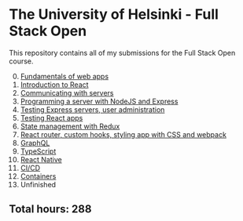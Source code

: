 # The University of Helsinki - Full Stack Open

This repository contains all of my submissions for the Full Stack Open course.

0. [Fundamentals of web apps](https://github.com/jcmsmith/Full-Stack-open/tree/main/Part00)
1. [Introduction to React](https://github.com/jcmsmith/Full-Stack-open/tree/main/Part01)
2. [Communicating with servers](https://github.com/jcmsmith/Full-Stack-open/tree/main/Part02)
3. [Programming a server with NodeJS and Express](https://github.com/jcmsmith/Full-Stack-open/tree/main/Part03)
4. [Testing Express servers, user administration](https://github.com/jcmsmith/Full-Stack-open/tree/main/Part04)
5. [Testing React apps](https://github.com/jcmsmith/Full-Stack-open/tree/main/Part05)
6. [State management with Redux](https://github.com/jcmsmith/Full-Stack-open/tree/main/Part06)
7. [React router, custom hooks, styling app with CSS and webpack](https://github.com/jcmsmith/Full-Stack-open/tree/main/Part07)
8. [GraphQL](https://github.com/jcmsmith/Full-Stack-open/tree/main/Part08)
9. [TypeScript](https://github.com/jcmsmith/Full-Stack-open/tree/main/Part09)
10. [React Native](https://github.com/jcmsmith/Full-Stack-open/tree/main/Part10)
11. [CI/CD](https://github.com/jcmsmith/Full-Stack-open/tree/main/Part11)
12. [Containers](https://github.com/jcmsmith/Full-Stack-open/tree/main/Part12)
13. Unfinished

## Total hours: 288
